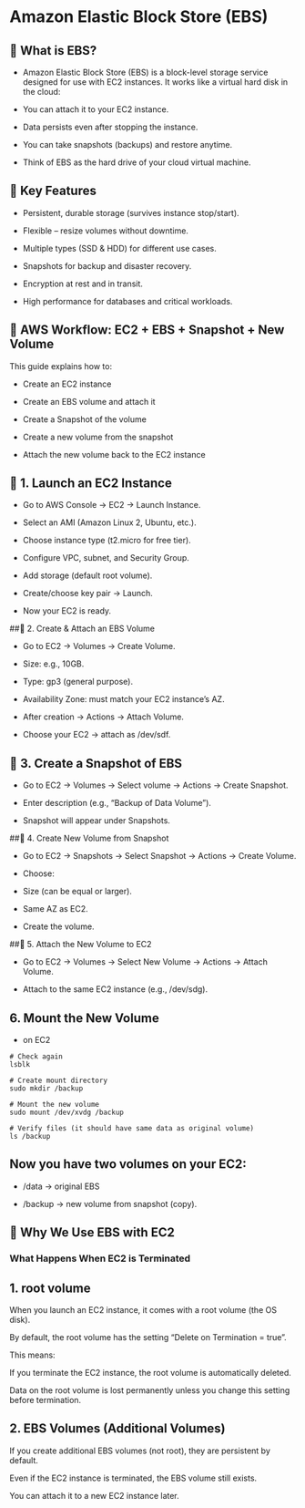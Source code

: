 
# Amazon Elastic Block Store (EBS)

## 🔹 What is EBS?

- Amazon Elastic Block Store (EBS) is a block-level storage service designed for use with EC2 instances.
It works like a virtual hard disk in the cloud:

- You can attach it to your EC2 instance.

- Data persists even after stopping the instance.

- You can take snapshots (backups) and restore anytime.

- Think of EBS as the hard drive of your cloud virtual machine.

## 🔹 Key Features

- Persistent, durable storage (survives instance stop/start).

- Flexible – resize volumes without downtime.

- Multiple types (SSD & HDD) for different use cases.

- Snapshots for backup and disaster recovery.

- Encryption at rest and in transit.

- High performance for databases and critical workloads.

## 📘 AWS Workflow: EC2 + EBS + Snapshot + New Volume

This guide explains how to:

- Create an EC2 instance

- Create an EBS volume and attach it

- Create a Snapshot of the volume

- Create a new volume from the snapshot

- Attach the new volume back to the EC2 instance

## 🔹 1. Launch an EC2 Instance

- Go to AWS Console → EC2 → Launch Instance.

- Select an AMI (Amazon Linux 2, Ubuntu, etc.).

- Choose instance type (t2.micro for free tier).

- Configure VPC, subnet, and Security Group.

- Add storage (default root volume).

- Create/choose key pair → Launch.

- Now your EC2 is ready.

##🔹 2. Create & Attach an EBS Volume

- Go to EC2 → Volumes → Create Volume.

- Size: e.g., 10GB.

- Type: gp3 (general purpose).

- Availability Zone: must match your EC2 instance’s AZ.

- After creation → Actions → Attach Volume.

- Choose your EC2 → attach as /dev/sdf.

## 🔹 3. Create a Snapshot of EBS

- Go to EC2 → Volumes → Select volume → Actions → Create Snapshot.

- Enter description (e.g., “Backup of Data Volume”).

- Snapshot will appear under Snapshots.

##🔹 4. Create New Volume from Snapshot

- Go to EC2 → Snapshots → Select Snapshot → Actions → Create Volume.

- Choose:

- Size (can be equal or larger).

- Same AZ as EC2.

- Create the volume.

##🔹 5. Attach the New Volume to EC2

- Go to EC2 → Volumes → Select New Volume → Actions → Attach Volume.

- Attach to the same EC2 instance (e.g., /dev/sdg).

## 6. Mount the New Volume

- on EC2

```
# Check again
lsblk

# Create mount directory
sudo mkdir /backup

# Mount the new volume
sudo mount /dev/xvdg /backup

# Verify files (it should have same data as original volume)
ls /backup
```
## Now you have two volumes on your EC2:

- /data → original EBS

- /backup → new volume from snapshot (copy).

## 🔹 Why We Use EBS with EC2

### What Happens When EC2 is Terminated 

## 1. root volume

When you launch an EC2 instance, it comes with a root volume (the OS disk).

By default, the root volume has the setting “Delete on Termination = true”.

This means:

If you terminate the EC2 instance, the root volume is automatically deleted.

Data on the root volume is lost permanently unless you change this setting before termination.

## 2. EBS Volumes (Additional Volumes)

If you create additional EBS volumes (not root), they are persistent by default.

Even if the EC2 instance is terminated, the EBS volume still exists.

You can attach it to a new EC2 instance later.

